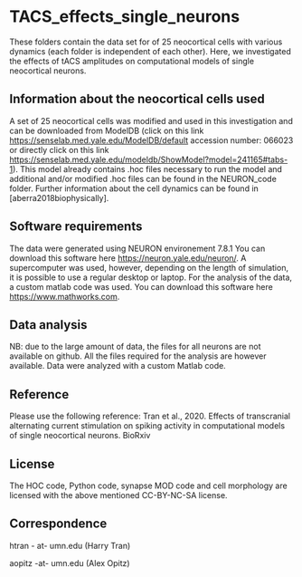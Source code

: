 # TACS_effects_single_neurons



These folders contain the data set for of 25 neocortical cells with various dynamics (each folder is independent of each other). Here, we investigated the effects of tACS amplitudes on computational models of single neocortical neurons. 

## Information about the neocortical cells used
A set of 25 neocortical cells was modified and used in this investigation and can be downloaded from ModelDB (click on this link https://senselab.med.yale.edu/ModelDB/default accession number: 066023 or directly click on this link https://senselab.med.yale.edu/modeldb/ShowModel?model=241165#tabs-1). 
This model already contains .hoc files necessary to run the model and additional and/or modified .hoc files can be found in the NEURON_code folder.
Further information about the cell dynamics can be found in [aberra2018biophysically].

## Software requirements 
The data were generated using NEURON environement 7.8.1  You can download this software here https://neuron.yale.edu/neuron/. A supercomputer was used, however, depending on the length of simulation, it is possible to use a regular desktop or laptop. For the analysis of the data, a custom matlab code was used. You can download this software here https://www.mathworks.com.


## Data analysis
NB: due to the large amount of data, the files for all neurons are not available on github. All the files required for the analysis are however available.
Data were analyzed with a custom Matlab code.

## Reference
Please use the following reference: Tran et al., 2020. Effects of transcranial alternating current stimulation on spiking activity in computational models of single neocortical neurons. BioRxiv

## License
The HOC code, Python code, synapse MOD code and cell morphology are licensed with the above mentioned CC-BY-NC-SA license.

## Correspondence
htran - at- umn.edu (Harry Tran)

aopitz -at- umn.edu (Alex Opitz)
